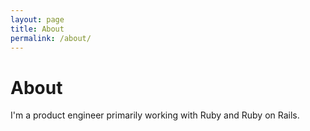 ```yaml
---
layout: page
title: About
permalink: /about/
---
```


# About

I'm a product engineer primarily working with Ruby and Ruby on Rails.
